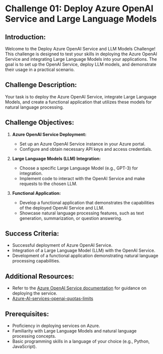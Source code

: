 # Challenge 01:  Deploy Azure OpenAI Service and Large Language Models 

## Introduction:

Welcome to the Deploy Azure OpenAI Service and LLM Models Challenge! This challenge is designed to test your skills in deploying the Azure OpenAI Service and integrating Large Language Models into your applications. The goal is to set up the OpenAI Service, deploy LLM models, and demonstrate their usage in a practical scenario.

## Challenge Description:

Your task is to deploy the Azure OpenAI Service, integrate Large Language Models, and create a functional application that utilizes these models for natural language processing.

## Challenge Objectives:

1. **Azure OpenAI Service Deployment:**
   - Set up an Azure OpenAI Service instance in your Azure portal.
   - Configure and obtain necessary API keys and access credentials.

2. **Large Language Models (LLM) Integration:**
   - Choose a specific Large Language Model (e.g., GPT-3) for integration.
   - Implement code to interact with the OpenAI Service and make requests to the chosen LLM.

3. **Functional Application:**
   - Develop a functional application that demonstrates the capabilities of the deployed OpenAI Service and LLM.
   - Showcase natural language processing features, such as text generation, summarization, or question answering.


## Success Criteria:

- Successful deployment of Azure OpenAI Service.
- Integration of a Large Language Model (LLM) with the OpenAI Service.
- Development of a functional application demonstrating natural language processing capabilities.

## Additional Resources:

- Refer to the [Azure OpenAI Service documentation](https://learn.microsoft.com/en-us/azure/ai-services/openai/) for guidance on deploying the service.
- [Azure-AI-services-openai-quotas-limits](https://learn.microsoft.com/en-us/azure/ai-services/openai/quotas-limits)


## Prerequisites:

- Proficiency in deploying services on Azure.
- Familiarity with Large Language Models and natural language processing concepts.
- Basic programming skills in a language of your choice (e.g., Python, JavaScript).
